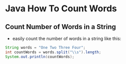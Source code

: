 # Java How To Count Words

## Count Number of Words in a String

- easily count the number of words in a string like this:

```java
String words = "One Two Three Four";
int countWords = words.split("\\s").length;
System.out.println(countWords);
```